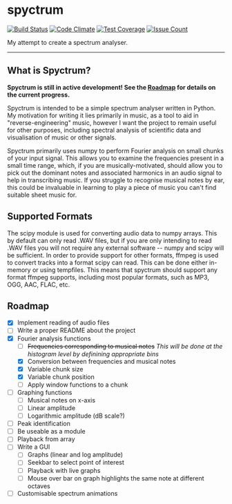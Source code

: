 # spyctrum #

[![Build Status](https://api.travis-ci.com/joshbarrass/spyctrum.svg?branch=master)](https://travis-ci.com/joshbarrass/spyctrum)
[![Code Climate](https://codeclimate.com/github/joshbarrass/spyctrum/badges/gpa.svg)](https://codeclimate.com/github/joshbarrass/spyctrum)
[![Test Coverage](https://codeclimate.com/github/joshbarrass/spyctrum/badges/coverage.svg)](https://codeclimate.com/github/joshbarrass/spyctrum/coverage)
[![Issue Count](https://codeclimate.com/github/joshbarrass/spyctrum/badges/issue_count.svg)](https://codeclimate.com/github/joshbarrass/spyctrum)

My attempt to create a spectrum analyser.

------------------------------------------------------------

## What is Spyctrum?

**Spyctrum is still in active development! See the [Roadmap](#roadmap)
for details on the current progress.**

Spyctrum is intended to be a simple spectrum analyser written in
Python. My motivation for writing it lies primarily in music, as a
tool to aid in "reverse-engineering" music, however I want the project
to remain useful for other purposes, including spectral analysis of
scientific data and visualisation of music or other signals.

Spyctrum primarily uses numpy to perform Fourier analysis on small
chunks of your input signal. This allows you to examine the
frequencies present in a small time range, which, if you are
musically-motivated, should allow you to pick out the dominant notes
and associated harmonics in an audio signal to help in transcribing
music. If you struggle to recognise musical notes by ear, this could
be invaluable in learning to play a piece of music you can't find
suitable sheet music for.

## Supported Formats

The scipy module is used for converting audio data to numpy
arrays. This by default can only read .WAV files, but if you are only
intending to read .WAV files you will not require any external
software -- numpy and scipy will be sufficient. In order to provide
support for other formats, ffmpeg is used to convert tracks into a
format scipy can read. This can be done either in-memory or using
tempfiles. This means that spyctrum should support any format ffmpeg
supports, including most popular formats, such as MP3, OGG, AAC, FLAC,
etc.

## Roadmap

- [X] Implement reading of audio files
- [ ] Write a proper README about the project 
- [X] Fourier analysis functions
    - [ ] ~~Frequencies corresponding to musical notes~~ _This will be done at the histogram level by definining appropriate bins_
    - [x] Conversion between frequencies and musical notes
    - [X] Variable chunk size
    - [X] Variable chunk position
    - [ ] Apply window functions to a chunk
- [ ] Graphing functions
    - [ ] Musical notes on x-axis
    - [ ] Linear amplitude
    - [ ] Logarithmic amplitude (dB scale?)
- [ ] Peak identification
- [ ] Be useable as a module
- [ ] Playback from array
- [ ] Write a GUI
    - [ ] Graphs (linear and log amplitude)
    - [ ] Seekbar to select point of interest
    - [ ] Playback with live graphs
    - [ ] Mouse over bar on graph highlights the same note at different octaves
- [ ] Customisable spectrum animations
